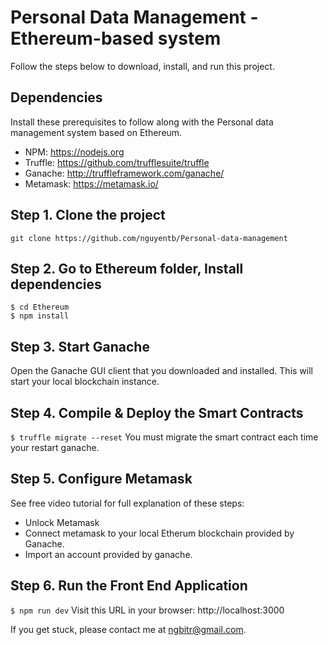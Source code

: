 
# Personal Data Management - Ethereum-based system

Follow the steps below to download, install, and run this project.

## Dependencies
Install these prerequisites to follow along with the Personal data management system based on Ethereum.
- NPM: https://nodejs.org
- Truffle: https://github.com/trufflesuite/truffle
- Ganache: http://truffleframework.com/ganache/
- Metamask: https://metamask.io/


## Step 1. Clone the project
`git clone https://github.com/nguyentb/Personal-data-management`

## Step 2. Go to Ethereum folder, Install dependencies
```
$ cd Ethereum
$ npm install
```
## Step 3. Start Ganache
Open the Ganache GUI client that you downloaded and installed. This will start your local blockchain instance.

## Step 4. Compile & Deploy the Smart Contracts
`$ truffle migrate --reset`
You must migrate the smart contract each time your restart ganache.

## Step 5. Configure Metamask
See free video tutorial for full explanation of these steps:
- Unlock Metamask
- Connect metamask to your local Etherum blockchain provided by Ganache.
- Import an account provided by ganache.

## Step 6. Run the Front End Application
`$ npm run dev`
Visit this URL in your browser: http://localhost:3000

If you get stuck, please contact me at ngbitr@gmail.com.
